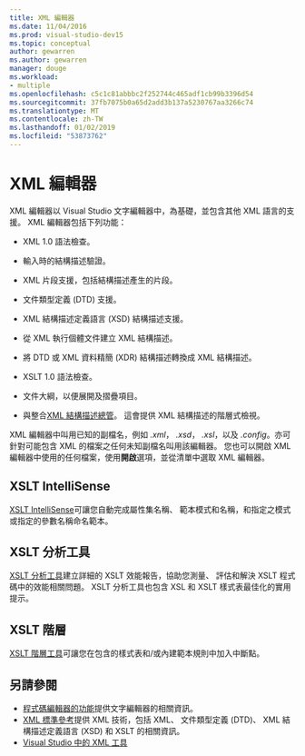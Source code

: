 ```yaml
---
title: XML 編輯器
ms.date: 11/04/2016
ms.prod: visual-studio-dev15
ms.topic: conceptual
author: gewarren
ms.author: gewarren
manager: douge
ms.workload:
- multiple
ms.openlocfilehash: c5c1c81abbbc2f252744c465adf1cb99b3396d54
ms.sourcegitcommit: 37fb7075b0a65d2add3b137a5230767aa3266c74
ms.translationtype: MT
ms.contentlocale: zh-TW
ms.lasthandoff: 01/02/2019
ms.locfileid: "53873762"
---
```

# <a name="xml-editor"></a>XML 編輯器

XML 編輯器以 Visual Studio 文字編輯器中，為基礎，並包含其他 XML 語言的支援。 XML 編輯器包括下列功能：

- XML 1.0 語法檢查。

- 輸入時的結構描述驗證。

- XML 片段支援，包括結構描述產生的片段。

- 文件類型定義 (DTD) 支援。

- XML 結構描述定義語言 (XSD) 結構描述支援。

- 從 XML 執行個體文件建立 XML 結構描述。

- 將 DTD 或 XML 資料精簡 (XDR) 結構描述轉換成 XML 結構描述。

- XSLT 1.0 語法檢查。

- 文件大綱，以便展開及摺疊項目。

- 與整合[XML 結構描述總管](../xml-tools/xml-schema-explorer.md)。 這會提供 XML 結構描述的階層式檢視。

XML 編輯器中叫用已知的副檔名，例如 *.xml*， *.xsd*， *.xsl*，以及 *.config*。亦可針對可能包含 XML 的檔案之任何未知副檔名叫用該編輯器。 您也可以開啟 XML 編輯器中使用的任何檔案，使用**開啟**選項，並從清單中選取 XML 編輯器。

## <a name="xslt-intellisense"></a>XSLT IntelliSense

[XSLT IntelliSense](../xml-tools/xml-editor-intellisense-features.md)可讓您自動完成屬性集名稱、 範本模式和名稱，和指定之模式或指定的參數名稱命名範本。

## <a name="xslt-profiler"></a>XSLT 分析工具

[XSLT 分析工具](../xml-tools/walkthrough-xslt-profiler.md)建立詳細的 XSLT 效能報告，協助您測量、 評估和解決 XSLT 程式碼中的效能相關問題。 XSLT 分析工具也包含 XSL 和 XSLT 樣式表最佳化的實用提示。

## <a name="xslt-hierarchy"></a>XSLT 階層

[XSLT 階層工具](../xml-tools/walkthrough-using-xslt-hierarchy.md)可讓您在包含的樣式表和/或內建範本規則中加入中斷點。

## <a name="see-also"></a>另請參閱

- [程式碼編輯器的功能](../ide/writing-code-in-the-code-and-text-editor.md)提供文字編輯器的相關資訊。
- [XML 標準參考](https://msdn.microsoft.com/79c78508-c9d0-423a-a00f-672e855de401)提供 XML 技術，包括 XML、 文件類型定義 (DTD)、 XML 結構描述定義語言 (XSD) 和 XSLT 的相關資訊。
- [Visual Studio 中的 XML 工具](../xml-tools/xml-tools-in-visual-studio.md)